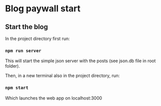 # Blog paywall start

## Start the blog

In the project directory first run:

### `npm run server`

This will start the simple json server with the posts (see json.db file in root folder).

Then, in a new terminal also in the project directory, run:

### `npm start`

Which launches the web app on localhost:3000